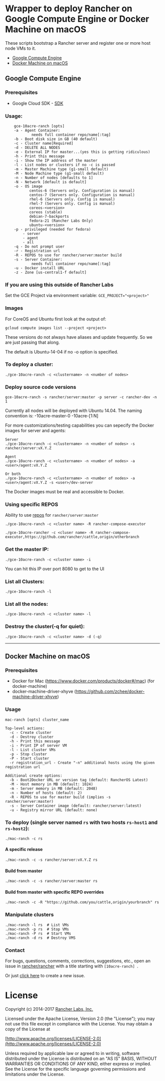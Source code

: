 # Wrapper to deploy Rancher on Google Compute Engine or Docker Machine on macOS

These scripts bootstrap a Rancher server and register one or more host node VMs to it.

- [Google Compute Engine](#google-compute-engine)
- [Docker Machine on macOS](#docker-machine-on-macos)

## Google Compute Engine

### Prerequisites

- Google Cloud SDK - [SDK](https://cloud.google.com/sdk/)

### Usage:
```
    gce-10acre-ranch [opts]
    -a - Agent Container:
            needs full container repo/name[:tag]
    -b - Boot disk size in GB (40 default)
    -c - Cluster name[Required]
    -d - DELETE ALL NODES
    -e - External IP for master...(yes this is getting ridiculous)
    -h - Print this message
    -i - Show the IP address of the master
    -l - List nodes or clusters if no -c is passed
    -m - Master Machine type (g1-small default)
    -M - Node Machine type (g1-small default)
    -n - Number of nodes [defaults to 1]
    -N - Network [default is default]
    -o - OS image
           centos-6 (Servers only. Configuration is manual)
           centos-7 (Servers only. Configuration is manual)
           rhel-6 (Servers only. Config is manual)
           rhel-7 (Servers only. Config is manual)
           coreos-<version>
           coreos (stable)
           debian-7-backports
           fedora-21 (Rancher Labs Only)
           ubuntu-<version>
    -p - privileged (needed for fedora)
        - server
        - agent
        - all
    -q - Do not prompt user
    -r - Registration url
    -R - REPOS to use for rancher/server:master build
    -s - Server Container:
            needs full container repo/name[:tag]
    -u - Docker install URL
    -z - Zone [us-central1-f default]
```

### If you are using this outside of Rancher Labs

Set the GCE Project via environment variable: ```GCE_PROJECT="<project>"```

### Images

For CoreOS and Ubuntu first look at the output of:

`gcloud compute images list --project <project>`

These versions do not always have aliases and update frequently. So we are just passing that along.

The default is Ubuntu-14-04 if no -o option is specified.

### To deploy a cluster:

```
./gce-10acre-ranch -c <clustername> -n <number of nodes>
```

### Deploy source code versions
```
gce-10acre-ranch -s rancher/server:master -p server -c rancher-dev -n 1
```

Currently all nodes will be deployed with Ubuntu 14.04. The naming convention is:
<clustername>-10acre-master-0
<clustername>-10acre-[1:N]

For more customizations/testing capabilities you can sepecify the Docker images for server and agents:

```
Server
./gce-10acre-ranch -c <clustername> -n <number of nodes> -s rancher/server:vX.Y.Z

Agent
./gce-10acre-ranch -c <clustername> -n <number of nodes> -a <user>/agent:vX.Y.Z

Or both
./gce-10acre-ranch -c <clustername> -n <number of nodes> -a <user>/agent:vX.Y.Z -s <user>/dev-server
```
The Docker images must be real and accessible to Docker.

### Using specific REPOS

Ability to use [repos](https://github.com/rancher/rancher/blob/master/server/README.md) for `rancher/server:master`

```
./gce-10acre-ranch -c <cluster name> -R rancher-compose-executor

./gce-10acre-rancher -c <cluser name> -R rancher-compose-executor,https://github.com/rancher/cattle,origin/otherbranch
```

### Get the master IP:

```
./gce-10acre-ranch -c <cluster name> -i
```
You can hit this IP over port 8080 to get to the UI

### List all Clusters:

```
./gce-10acre-ranch -l
```
### List all the nodes:

```
./gce-10acre-ranch -c <cluster name> -l
```

### Destroy the cluster(-q for quiet):

```
./gce-10acre-ranch -c <cluster name> -d (-q)
```

------
## Docker Machine on macOS

### Prerequisites

- Docker for Mac (https://www.docker.com/products/docker#/mac) (for docker-machine)
- docker-machine-driver-xhyve (https://github.com/zchee/docker-machine-driver-xhyve)

### Usage
```
mac-ranch [opts] cluster_name

Top-level actions:
  -c - Create cluster
  -d - Destroy cluster
  -h - Print this message
  -i - Print IP of server VM
  -l - List cluster VMs
  -p - Stop cluster
  -P - Start cluster
  -r registration_url - Create "-n" additional hosts using the given registration url

Additional create options:
  -b - Boot2Docker URL or version tag (default: RancherOS Latest)
  -M - Host memory in MB (default: 1024)
  -m - Server memory in MB (default: 2048)
  -n - Number of hosts (default: 2)
  -R - REPOS to use for master build (implies -s rancher/server:master)
  -s - Server Container image (default: rancher/server:latest)
  -u - Registry mirror URL (default: none)
```

### To deploy (single server named `rs` with two hosts `rs-host1` and `rs-host2`):

```
./mac-ranch -c rs
```

#### A specific release
```
./mac-ranch -c -s rancher/server:vX.Y.Z rs
```

#### Build from master
```
./mac-ranch -c -s rancher/server:master rs
```

#### Build from master with specific REPO overrides
```
./mac-ranch -c -R "https://github.com/you/cattle,origin/yourbranch" rs
```

### Manipulate clusters
```
./mac-ranch -l rs  # List VMs
./mac-ranch -p rs  # Stop VMs
./mac-ranch -P rs  # Start VMs
./mac-ranch -d rs  # Destroy VMS
```

### Contact
For bugs, questions, comments, corrections, suggestions, etc., open an issue in [rancher/rancher](//github.com/rancher/rancher/issues) with a title starting with `[10acre-ranch] `.

Or just [click here](//github.com/rancher/rancher/issues/new?title=%5B10acre-ranch%5D%20) to create a new issue.

# License
Copyright (c) 2014-2017 [Rancher Labs, Inc.](http://rancher.com)

Licensed under the Apache License, Version 2.0 (the "License");
you may not use this file except in compliance with the License.
You may obtain a copy of the License at

[http://www.apache.org/licenses/LICENSE-2.0](http://www.apache.org/licenses/LICENSE-2.0)

Unless required by applicable law or agreed to in writing, software
distributed under the License is distributed on an "AS IS" BASIS,
WITHOUT WARRANTIES OR CONDITIONS OF ANY KIND, either express or implied.
See the License for the specific language governing permissions and
limitations under the License.
